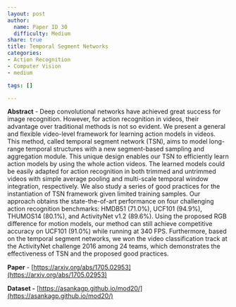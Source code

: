 ```yaml
---
layout: post
author:
  name: Paper ID 30
  difficulty: Medium
share: true
title: Temporal Segment Networks
categories:
- Action Recognition
- Computer Vision
- medium

tags: []

---
```

**Abstract** - Deep convolutional networks have achieved great success for image recognition. However, for action recognition in videos, their advantage over traditional methods is not so evident. We present a general and flexible video-level framework for learning action models in videos. This method, called temporal segment network (TSN), aims to model long-range temporal structures with a new segment-based sampling and aggregation module. This unique design enables our TSN to efficiently learn action models by using the whole action videos. The learned models could be easily adapted for action recognition in both trimmed and untrimmed videos with simple average pooling and multi-scale temporal window integration, respectively. We also study a series of good practices for the instantiation of TSN framework given limited training samples. Our approach obtains the state-the-of-art performance on four challenging action recognition benchmarks: HMDB51 (71.0%), UCF101 (94.9%), THUMOS14 (80.1%), and ActivityNet v1.2 (89.6%). Using the proposed RGB difference for motion models, our method can still achieve competitive accuracy on UCF101 (91.0%) while running at 340 FPS. Furthermore, based on the temporal segment networks, we won the video classification track at the ActivityNet challenge 2016 among 24 teams, which demonstrates the effectiveness of TSN and the proposed good practices.

**Paper** - [https://arxiv.org/abs/1705.02953](https://arxiv.org/abs/1705.02953)

**Dataset -** [https://asankagp.github.io/mod20/](https://asankagp.github.io/mod20/)
    